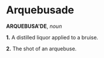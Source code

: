 # Arquebusade

**ARQUEBUSA'DE**, _noun_

**1.** A distilled liquor applied to a bruise.

**2.** The shot of an arquebuse.